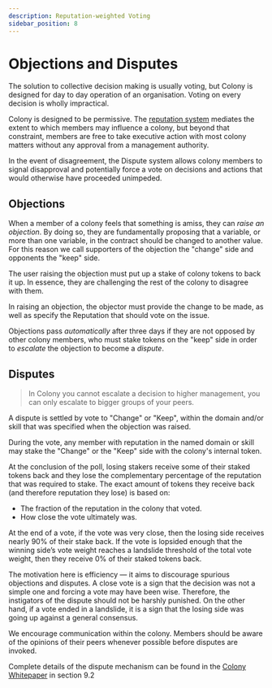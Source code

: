```yaml
---
description: Reputation-weighted Voting
sidebar_position: 8
---
```


# Objections and Disputes

The solution to collective decision making is usually voting, but Colony is designed for day to day operation of an organisation. Voting on every decision is wholly impractical.

Colony is designed to be permissive. The [reputation system](reputation.md) mediates the extent to which members may influence a colony, but beyond that constraint, members are free to take executive action with most colony matters without any approval from a management authority.

In the event of disagreement, the Dispute system allows colony members to signal disapproval and potentially force a vote on decisions and actions that would otherwise have proceeded unimpeded.

## Objections

When a member of a colony feels that something is amiss, they can _raise an objection_. By doing so, they are fundamentally proposing that a variable, or more than one variable, in the contract should be changed to another value. For this reason we call supporters of the objection the "change" side and opponents the "keep" side.

The user raising the objection must put up a stake of colony tokens to back it up. In essence, they are challenging the rest of the colony to disagree with them.

In raising an objection, the objector must provide the change to be made, as well as specify the Reputation that should vote on the issue.

Objections pass _automatically_ after three days if they are not opposed by other colony members, who must stake tokens on the "keep" side in order to _escalate_ the objection to become a _dispute_.

## Disputes

> In Colony you cannot escalate a decision to higher management, you can only escalate to bigger groups of your peers.

A dispute is settled by vote to "Change" or "Keep", within the domain and/or skill that was specified when the objection was raised.

During the vote, any member with reputation in the named domain or skill may stake the "Change" or the "Keep" side with the colony's internal token.

At the conclusion of the poll, losing stakers receive some of their staked tokens back and they lose the complementary percentage of the reputation that was required to stake. The exact amount of tokens they receive back (and therefore reputation they lose) is based on:

* The fraction of the reputation in the colony that voted.
* How close the vote ultimately was.

At the end of a vote, if the vote was very close, then the losing side receives nearly 90% of their stake back. If the vote is lopsided enough that the winning side’s vote weight reaches a landslide threshold of the total vote weight, then they receive 0% of their staked tokens back.

The motivation here is efficiency — it aims to discourage spurious objections and disputes. A close vote is a sign that the decision was not a simple one and forcing a vote may have been wise. Therefore, the instigators of the dispute should not be harshly punished. On the other hand, if a vote ended in a landslide, it is a sign that the losing side was going up against a general consensus.

We encourage communication within the colony. Members should be aware of the opinions of their peers whenever possible before disputes are invoked.

Complete details of the dispute mechanism can be found in the [Colony Whitepaper](https://colony.io/whitepaper.pdf) in section 9.2
